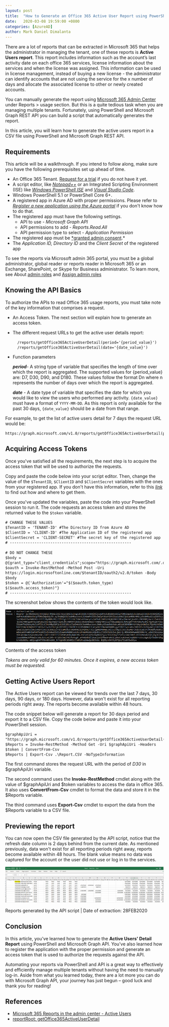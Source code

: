 ```yaml
---
layout: post
title:  "How to Generate an Office 365 Active User Report using PowerShell and Microsoft Graph REST API"
date:   2020-03-08 19:59:00 +0800
categories: [AzureAD]
author: Mark Daniel Dimalanta
---
```


There are a lot of reports that can be extracted in Microsoft 365 that helps the administrator in managing the tenant, one of these reports is **Active Users** **report**. This report includes information such as the account’s last activity date on each office 365 services, license information about the services and when the license was assigned. This information can be used in license management, instead of buying a new license - the administrator can identify accounts that are not using the service for the x number of days and allocate the associated license to other or newly created accounts.

You can manually generate the report using [Microsoft 365 Admin Center](https://docs.microsoft.com/en-us/microsoft-365/admin/activity-reports/active-users?view=o365-worldwide) under Reports > usage section. But this is a quite tedious task when you are managing multiple tenants. Fortunately, using PowerShell and Microsoft Graph REST API you can build a script that automatically generates the report.

In this article, you will learn how to generate the active users report in a CSV file using PowerShell and Microsoft Graph REST API.

## Requirements

This article will be a walkthrough. If you intend to follow along, make sure you have the following prerequisites set up ahead of time.

- An Office 365 Tenant. [Request for a trial](https://go.microsoft.com/fwlink/p/?LinkID=698279&culture=en-US&country=US) if you do not have it yet.
- A script editor, like *[Notepad++](https://notepad-plus-plus.org/download/)* or an Integrated Scripting Environment (ISE) like *[Windows PowerShell ISE](https://docs.microsoft.com/en-us/powershell/scripting/components/ise/introducing-the-windows-powershell-ise?view=powershell-5.1)* and *[Visual Studio Code](https://code.visualstudio.com/download)*.
- Windows PowerShell 5.1 or PowerShell Core 6+.
- A registered app in Azure AD with proper permissions. Please refer to *[Register a new application using the Azure portal](https://docs.microsoft.com/en-us/graph/auth-register-app-v2#register-a-new-application-using-the-azure-portal)* if you don't know how to do that.
- The registered app must have the following settings.
    - API to use - *Microsoft Graph API*
    - API permissions to add - *Reports.Read.All*
    - API permission type to select - *Application Permission*
- The registered app must be [*granted admin consent](https://docs.microsoft.com/en-us/azure/active-directory/manage-apps/grant-admin-consent#grant-admin-consent-in-app-registrations).*
- The *Application ID, Directory ID* and the *Client Secret* of the registered app

To see the reports via Microsoft admin 365 portal, you must be a global administrator, global reader or reports reader in Microsoft 365 or an Exchange, SharePoint, or Skype for Business administrator. To learn more, see About [admin roles](https://docs.microsoft.com/en-us/microsoft-365/admin/add-users/about-admin-roles?view=o365-worldwide) and [Assign admin roles](https://docs.microsoft.com/en-us/microsoft-365/admin/add-users/assign-admin-roles?view=o365-worldwide)

## Knowing the API Basics

To authorize the APIs to read Office 365 usage reports, you must take note of the key information that comprises a request.

- An Access Token. The next section will explain how to generate an access token.
- The different request URLs to get the active user details report:

        /reports/getOffice365ActiveUserDetail(period='{period_value}')
        /reports/getOffice365ActiveUserDetail(date='{date_value}')

- Function parameters

    ***period***- A string type of variable that specifies the length of time over which the report is aggregated. The supported values for {period_value} are: D7, D30, D90, and D180. These values follow the format Dn where n represents the number of days over which the report is aggregated.

    ***date*** - A date type of variable that specifies the date for which you would like to view the users who performed any activity. `{date_value}` must have a format of `YYYY-MM-DD`. As this report is only available for the past 30 days, `{date_value}` should be a date from that range.

For example, to get the list of active users detail for 7 days the request URL would be:

    https://graph.microsoft.com/v1.0/reports/getOffice365ActiveUserDetail(period='D7')

## Acquiring Access Tokens

Once you've satisfied all the requirements, the next step is to acquire the access token that will be used to authorize the requests.

 Copy and paste the code below into your script editor. Then, change the value of the `$TenantID`, `$ClientID` and `$ClientSecret` variables with the ones from your registered app. If you don't have this information, refer to this *[link](https://docs.microsoft.com/en-us/azure/active-directory/develop/howto-create-service-principal-portal#get-values-for-signing-in)* to find out how and where to get them.

Once you've updated the variables, paste the code into your PowerShell session to run it. The code requests an access token and stores the returned value to the `$token` variable.

    # CHANGE THESE VALUES
    $TenantID = 'TENANT-ID' #The Directory ID from Azure AD
    $ClientID = 'CLIENT-ID' #The Application ID of the registered app
    $ClientSecret = 'CLIENT-SECRET' #The secret key of the registered app
    # ------------------------------------------------------

    # DO NOT CHANGE THESE
    $body = @{grant_type="client_credentials";scope="https://graph.microsoft.com/.default";client_id=$ClientID;client_secret=$ClientSecret}
    $oauth = Invoke-RestMethod -Method Post -Uri https://login.microsoftonline.com/$tenantID/oauth2/v2.0/token -Body $body
    $token = @{'Authorization'="$($oauth.token_type) $($oauth.access_token)"}
    # ------------------------------------------------------


The screenshot below shows the contents of the token would look like.

![Contents of the access token](/assets/generate-office365-active-user-report/access-token.png)

Contents of the access token

*Tokens are only valid for 60 minutes. Once it expires, a new access token must be requested.*

## Getting Active Users Report

The Active Users report can be viewed for trends over the last 7 days, 30 days, 90 days, or 180 days. However, data won't exist for all reporting periods right away. The reports become available within 48 hours.

The code snippet below will generate a report for 30 days period and export it to a CSV file. Copy the code below and paste it into your PowerShell session.

    $graphApiUri = "https://graph.microsoft.com/v1.0/reports/getOffice365ActiveUserDetail(period='D30')"
    $Reports = Invoke-RestMethod -Method Get -Uri $graphApiUri -Headers $token | ConvertFrom-Csv
    $Reports | Export-Csv .\Report.CSV -NoTypeInformation

The first command stores the request URL with the period of *D30* in $graphApiUri variable.

The second command uses the **Invoke-RestMethod** cmdlet along with the value of $graphApiUri and $token variables to access the data in office 365. It also uses **ConvertFrom-Csv** cmdlet to format the data and store it in the $Reports variable.

The third command uses **Export-Csv** cmdlet to export the data from the $Reports variable to a CSV file.

## Previewing the report

You can now open the CSV file generated by the API script, notice that the refresh date column is 2 days behind from the current date. As mentioned previously, data won't exist for all reporting periods right away, reports become available within 48 hours. The blank value means no data was captured for the account or the user did not use or log in to the services.

![Reports generated by the API script](/assets/generate-office365-active-user-report/csv-report.png)
<!-- ![Reports generated by the API script]({{site.baseurl}}/img/posts/generate-office365-active-user-report/csv-report.png) -->

Reports generated by the API script | Date of extraction: 28FEB2020

## Conclusion

In this article, you've learned how to generate the **Active Users' Detail Report** using PowerShell and Microsoft Graph API.  You've also learned how to register the application with the proper permission and generate an access token that is used to authorize the requests against the API.

Automating your reports via PowerShell and API is a great way to effectively and efficiently manage multiple tenants without having the need to manually log-in. Aside from what you learned today, there are a lot more you can do with Microsoft Graph API, your journey has just begun – good luck and thank you for reading!

## References

- [Microsoft 365 Reports in the admin center - Active Users](https://docs.microsoft.com/en-us/microsoft-365/admin/activity-reports/active-users?view=o365-worldwide)
- [reportRoot: getOffice365ActiveUserDetail](https://docs.microsoft.com/en-us/graph/api/reportroot-getoffice365activeuserdetail?view=graph-rest-1.0&tabs=http)